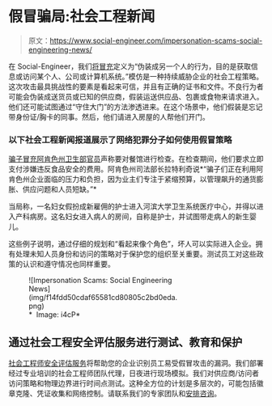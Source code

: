 # 假冒骗局:社会工程新闻

> 原文：<https://www.social-engineer.com/impersonation-scams-social-engineering-news/>

在 Social-Engineer，我们[将冒充](https://www.social-engin<em>eer.org/framework/attack-vectors/impersonation/)定义为“伪装成另一个人的行为，目的是获取信息或访问某个人、公司或计算机系统。”模仿是一种持续威胁企业的社会工程策略。这次攻击最具挑战性的要素是看起来可信，并且有正确的证书和文件。不良行为者可能会伪装成送货员或已知的供应商，假装运送供应品、包裹或食物来请求进入。他们还可能试图通过“守住大门”的方法渗透进来。在这个场景中，他们假装是忘记带身份证/胸卡的同事。然后，他们请进入房屋的人帮他们开门。

### 以下社会工程新闻报道展示了网络犯罪分子如何使用假冒策略

[骗子冒充阿肯色州卫生部官员](https://neareport.com/2022/07/14/ag-alert-scam-artists-posing-as-ar-health-inspectors-in-restaurants/)声称要对餐馆进行检查。在检查期间，他们要求立即支付涉嫌违反食品安全的费用。阿肯色州司法部长拉特利奇说*“骗子们正在利用阿肯色州企业面临的压力和负担，因为业主们专注于紧缩预算，以管理飙升的通货膨胀、供应问题和人员短缺。”*

当局称，一名妇女假扮成新雇佣的护士进入河滨大学卫生系统医疗中心，并得以进入产科病房。这名妇女进入病人的房间，自称是护士，并试图带走病人的新生婴儿。

这些例子说明，通过仔细的规划和“看起来像个角色”，坏人可以实际进入企业。拥有处理未知人员身份和访问的策略对于保护您的组织至关重要。测试员工对这些政策的认识和遵守情况也同样重要。

<figure id="attachment_106289" aria-describedby="caption-attachment-106289" style="width: 300px" class="wp-caption aligncenter">![Impersonation Scams: Social Engineering News](img/f14fdd50cdaf65581cd80805c2bd0eda.png)

<figcaption id="caption-attachment-106289" class="wp-caption-text">*  Image: i4cP*</figcaption>

</figure>

## 通过社会工程安全评估服务进行测试、教育和保护

[社会工程师安全评估服务](https://www.social-engineer.com/managed-services/social-engineering-security-assessments/)将帮助您的企业识别员工易受假冒攻击的漏洞。我们部署经过专业培训的社会工程师团队代理，日夜进行现场模拟。我们对供应商/访问者访问策略和物理边界进行时间点测试。这种全方位的计划是多层次的，可能包括徽章克隆、凭证收集和网络控制。请联系我们的专家团队和[安排咨询](https://www.social-engineer.com/managed-services/social-engineering-security-assessments/)。
